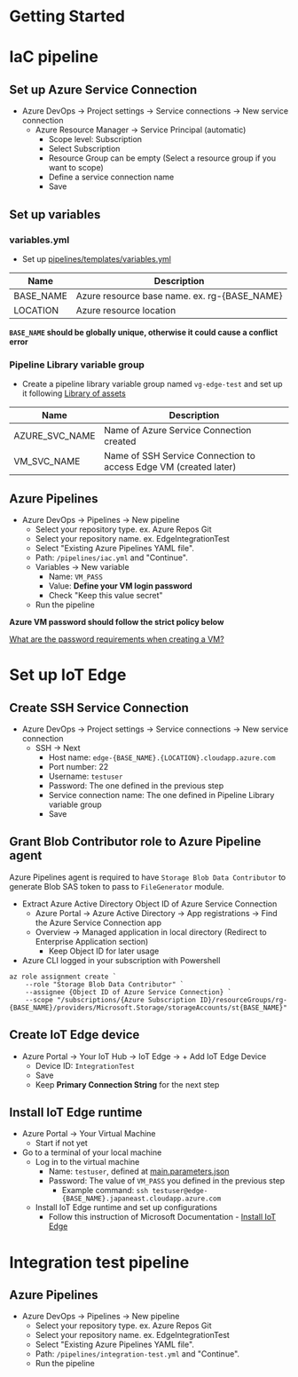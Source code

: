 # Getting Started
# IaC pipeline

## Set up Azure Service Connection
- Azure DevOps -> Project settings -> Service connections -> New service connection
   - Azure Resource Manager -> Service Principal (automatic)
     - Scope level: Subscription
     - Select Subscription
     - Resource Group can be empty (Select a resource group if you want to scope)
     - Define a service connection name
     - Save

## Set up variables
### variables.yml

- Set up [pipelines/templates/variables.yml](../pipelines/templates/variables.yml)

| Name | Description |
| -------- | ---------- |
| BASE_NAME | Azure resource base name. ex. rg-{BASE_NAME} |
| LOCATION | Azure resource location |

**`BASE_NAME` should be globally unique, otherwise it could cause a conflict error**

### Pipeline Library variable group

- Create a pipeline library variable group named `vg-edge-test` and set up it following [Library of assets](https://docs.microsoft.com/en-us/azure/devops/pipelines/library)

| Name | Description |
| -------- | ---------- |
| AZURE_SVC_NAME | Name of Azure Service Connection created  |
| VM_SVC_NAME    | Name of SSH Service Connection to access Edge VM (created later)  |

## Azure Pipelines

- Azure DevOps -> Pipelines -> New pipeline
  - Select your repository type. ex. Azure Repos Git
  - Select your repository name. ex. EdgeIntegrationTest
  - Select "Existing Azure Pipelines YAML file".
  - Path: `/pipelines/iac.yml` and "Continue".
  - Variables -> New variable
    - Name: `VM_PASS`
    - Value: **Define your VM login password**
    - Check "Keep this value secret"
  - Run the pipeline

**Azure VM password should follow the strict policy below**

[What are the password requirements when creating a VM?](https://docs.microsoft.com/en-us/azure/virtual-machines/linux/faq#what-are-the-password-requirements-when-creating-a-vm-)

# Set up IoT Edge

## Create SSH Service Connection

- Azure DevOps -> Project settings -> Service connections -> New service connection
   - SSH -> Next
     - Host name: `edge-{BASE_NAME}.{LOCATION}.cloudapp.azure.com`
     - Port number: 22
     - Username: `testuser`
     - Password: The one defined in the previous step
     - Service connection name: The one defined in Pipeline Library variable group
     - Save

## Grant Blob Contributor role to Azure Pipeline agent

Azure Pipelines agent is required to have `Storage Blob Data Contributor` to generate Blob SAS token to pass to `FileGenerator` module.

- Extract Azure Active Directory Object ID of Azure Service Connection
  - Azure Portal -> Azure Active Directory -> App registrations -> Find the Azure Service Connection app
  - Overview -> Managed application in local directory (Redirect to Enterprise Application section)
    - Keep Object ID for later usage
- Azure CLI logged in your subscription with Powershell
```
az role assignment create `
    --role "Storage Blob Data Contributor" `
    --assignee {Object ID of Azure Service Connection} `
    --scope "/subscriptions/{Azure Subscription ID}/resourceGroups/rg-{BASE_NAME}/providers/Microsoft.Storage/storageAccounts/st{BASE_NAME}"
```

## Create IoT Edge device

- Azure Portal -> Your IoT Hub -> IoT Edge -> + Add IoT Edge Device
  - Device ID: `IntegrationTest`
  - Save
  - Keep **Primary Connection String** for the next step

## Install IoT Edge runtime

- Azure Portal -> Your Virtual Machine
  - Start if not yet
- Go to a terminal of your local machine
  - Log in to the virtual machine
    - Name: `testuser`, defined at [main.parameters.json](../src/bicep/main.parameters.json)
    - Password: The value of `VM_PASS` you defined in the previous step
      - Example command: `ssh testuser@edge-{BASE_NAME}.japaneast.cloudapp.azure.com`
  - Install IoT Edge runtime and set up configurations
    - Follow this instruction of Microsoft Documentation - [Install IoT Edge](https://docs.microsoft.com/en-us/azure/iot-edge/how-to-provision-single-device-linux-symmetric?view=iotedge-2020-11&tabs=azure-portal%2Cubuntu#install-iot-edge)

# Integration test pipeline
## Azure Pipelines

- Azure DevOps -> Pipelines -> New pipeline
  - Select your repository type. ex. Azure Repos Git
  - Select your repository name. ex. EdgeIntegrationTest
  - Select "Existing Azure Pipelines YAML file".
  - Path: `/pipelines/integration-test.yml` and "Continue".
  - Run the pipeline
